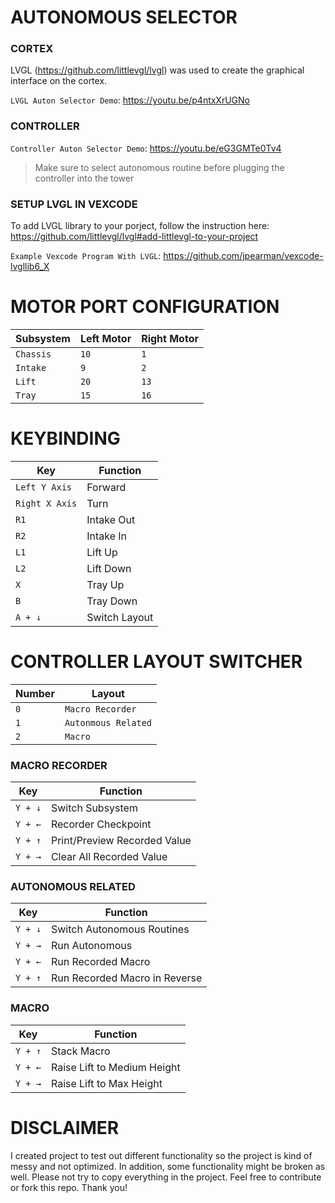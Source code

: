 # AUTONOMOUS SELECTOR

### CORTEX

LVGL (https://github.com/littlevgl/lvgl) was used to create the graphical interface on the cortex.

`LVGL Auton Selector Demo`: https://youtu.be/p4ntxXrUGNo

### CONTROLLER

`Controller Auton Selector Demo`: https://youtu.be/eG3GMTe0Tv4
> Make sure to select autonomous routine before plugging the controller into the tower

### SETUP LVGL IN VEXCODE

To add LVGL library to your porject, follow the instruction here: https://github.com/littlevgl/lvgl#add-littlevgl-to-your-project

`Example Vexcode Program With LVGL`: https://github.com/jpearman/vexcode-lvgllib6_X


# MOTOR PORT CONFIGURATION

| Subsystem | Left Motor | Right Motor |
| ------------- | ------------- | ------------- |
| `Chassis` | `10` | `1` |
| `Intake` | `9` | `2` |
| `Lift` | `20` | `13` |
| `Tray` | `15` | `16` |


# KEYBINDING
| Key | Function |
| -------------- | ------------- |
| `Left Y Axis`| Forward |
| `Right X Axis`| Turn |
| `R1`| Intake Out |
| `R2`| Intake In |
| `L1`| Lift Up |
| `L2`| Lift Down |
| `X`| Tray Up |
| `B`| Tray Down |
| `A + ↓`| Switch Layout |

# CONTROLLER LAYOUT SWITCHER

| Number  | Layout |
| ------------- | ------------- |
| `0`  | `Macro Recorder`  |
| `1`  | `Autonmous Related`  |
| `2`  | `Macro`  |

### MACRO RECORDER
| Key | Function |
| -------------- | ------------- |
| `Y + ↓` | Switch Subsystem |
| `Y + ←` | Recorder Checkpoint |
| `Y + ↑`   | Print/Preview Recorded Value |
| `Y + →`| Clear All Recorded Value |

### AUTONOMOUS RELATED
| Key | Function |
| -------------- | ------------- |
| `Y + ↓`| Switch Autonomous Routines
| `Y + →`| Run Autonomous
| `Y + ←`| Run Recorded Macro
| `Y + ↑`| Run Recorded Macro in Reverse

### MACRO
| Key | Function |
| -------------- | ------------- |
| `Y + ↑`| Stack Macro
| `Y + ←`| Raise Lift to Medium Height
| `Y + →`| Raise Lift to Max Height

# DISCLAIMER

I created project to test out different functionality so the project is kind of messy and not optimized. In addition, some functionality might be broken as well. Please not try to copy everything in the project. Feel free to contribute or fork this repo. Thank you!
